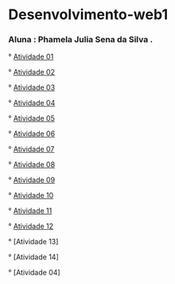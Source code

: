 # Desenvolvimento-web1

### Aluna : Phamela Julia Sena da Silva .

° [Atividade 01](https://phamelajulia.github.io/atividade01/)

° [Atividade 02](https://phamelajulia.github.io/atividade-02/)

° [Atividade 03](https://phamelajulia.github.io/atividade-03/)

° [Atividade 04](https://phamelajulia.github.io/atividade-04/)

° [Atividade 05]( https://phamelajulia.github.io/atividade-05/)

° [Atividade 06](https://phamelajulia.github.io/atividade06/)

° [Atividade 07]( https://phamelajulia.github.io/atividade-07/)

° [Atividade 08]( https://phamelajulia.github.io/atividade-08/)

° [Atividade 09](https://phamelajulia.github.io/atividade-10/)

° [Atividade 10](https://phamelajulia.github.io/atividade-10/)

° [Atividade 11](https://phamelajulia.github.io/atividade-11/)

° [Atividade 12](https://phamelajulia.github.io/atividade12/)

° [Atividade 13]

° [Atividade 14]

° [Atividade 04]
